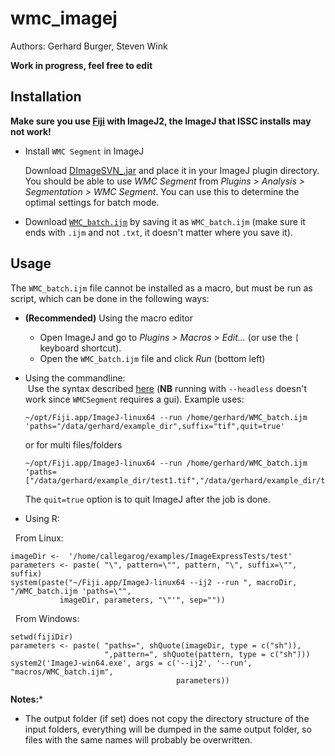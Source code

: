 # wmc_imagej

Authors: Gerhard Burger, Steven Wink

**Work in progress, feel free to edit**

## Installation

**Make sure you use [Fiji](https://fiji.sc/) with ImageJ2, the ImageJ that ISSC installs may not work!**

* Install `WMC Segment` in ImageJ

  Download [DImageSVN_.jar](https://github.com/lacdr-tox/cellprofiler-plugins/blob/master/ij_plugins/DImageSVN_.jar) and place it in your ImageJ plugin directory. You should be able to use *WMC Segment* from *Plugins > Analysis > Segmentation > WMC Segment*. You can use this to determine the optimal settings for batch mode.

* Download [`WMC_batch.ijm`](https://github.com/lacdr-tox/wmc_imagej/raw/master/WMC_batch.ijm) by saving it as `WMC_batch.ijm` (make sure it ends with `.ijm` and not `.txt`, it doesn't matter where you save it).

## Usage

The `WMC_batch.ijm` file cannot be installed as a macro, but must be run as script, which can be done in the following ways:

* **(Recommended)** Using the macro editor
  * Open ImageJ and go to *Plugins > Macros > Edit...* (or use the `[` keyboard shortcut).
  * Open the `WMC_batch.ijm` file and click *Run* (bottom left)
* Using the commandline:  
  Use the syntax described [here](https://imagej.net/Scripting_Headless) (**NB** running with `--headless` doesn't work since `WMCSegment` requires a gui). Example uses:

      ~/opt/Fiji.app/ImageJ-linux64 --run /home/gerhard/WMC_batch.ijm 'paths="/data/gerhard/example_dir",suffix="tif",quit=true'
      
  or for multi files/folders

      ~/opt/Fiji.app/ImageJ-linux64 --run /home/gerhard/WMC_batch.ijm 'paths=["/data/gerhard/example_dir/test1.tif","/data/gerhard/example_dir/test2.tif"],quit=true'
      
  The `quit=true` option is to quit ImageJ after the job is done.
  
* Using R:

   From Linux:
    
    imageDir <-  '/home/callegarog/examples/ImageExpressTests/test'
    parameters <- paste( "\", pattern=\"", pattern, "\", suffix=\"", suffix)
    system(paste("~/Fiji.app/ImageJ-linux64 --ij2 --run ", macroDir, "/WMC_batch.ijm 'paths=\"",
               imageDir, parameters, "\"'", sep=""))
               
   From Windows:
 
    setwd(fijiDir)
    parameters <- paste( "paths=", shQuote(imageDir, type = c("sh")),
                         ",pattern=", shQuote(pattern, type = c("sh")))
    system2('ImageJ-win64.exe', args = c('--ij2', '--run', "macros/WMC_batch.ijm",
                                         parameters)) 

  **Notes:***
  * The output folder (if set) does not copy the directory structure of the input folders, everything will be dumped in the same output folder, so files with the same names will probably be overwritten.
